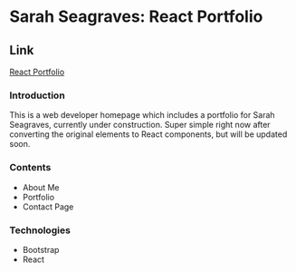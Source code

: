 # Sarah Seagraves: React Portfolio

## Link

[React Portfolio](https://seagraving.github.io/react-portfolio/)

### Introduction

This is a web developer homepage which includes a portfolio for Sarah Seagraves, currently under construction. Super simple right now after converting the original elements to React components, but will be updated soon.

### Contents

* About Me 
* Portfolio
* Contact Page

### Technologies

* Bootstrap
* React




